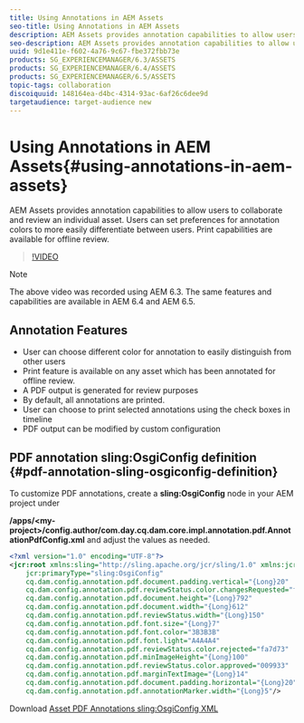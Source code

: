 ```yaml
---
title: Using Annotations in AEM Assets
seo-title: Using Annotations in AEM Assets
description: AEM Assets provides annotation capabilities to allow users to collaborate and review an individual asset. Users can set preferences for annotation colors to more easily differentiate between users. Print capabilities are available for offline review.
seo-description: AEM Assets provides annotation capabilities to allow users to collaborate and review an individual asset. Users can set preferences for annotation colors to more easily differentiate between users. Print capabilities are available for offline review.
uuid: 9d1e411e-f602-4a76-9c67-fbe372fbb73e
products: SG_EXPERIENCEMANAGER/6.3/ASSETS
products: SG_EXPERIENCEMANAGER/6.4/ASSETS
products: SG_EXPERIENCEMANAGER/6.5/ASSETS
topic-tags: collaboration
discoiquuid: 148164ea-d4bc-4314-93ac-6af26c6dee9d
targetaudience: target-audience new
---
```


# Using Annotations in AEM Assets{#using-annotations-in-aem-assets}

AEM Assets provides annotation capabilities to allow users to collaborate and review an individual asset. Users can set preferences for annotation colors to more easily differentiate between users. Print capabilities are available for offline review.

>[!VIDEO](https://video.tv.adobe.com/v/16435/?quality=9)

>[!NOTE]
>
>The above video was recorded using AEM 6.3. The same features and capabilities are available in AEM 6.4 and AEM 6.5.

## Annotation Features

* User can choose different color for annotation to easily distinguish from other users
* Print feature is available on any asset which has been annotated for offline review.
* A PDF output is generated for review purposes
* By default, all annotations are printed.
* User can choose to print selected annotations using the check boxes in timeline
* PDF output can be modified by custom configuration

## PDF annotation sling:OsgiConfig definition {#pdf-annotation-sling-osgiconfig-definition}

To customize PDF annotations, create a **sling:OsgiConfig** node in your AEM project under

**/apps/&lt;my-project&gt;/config.author/com.day.cq.dam.core.impl.annotation.pdf.AnnotationPdfConfig.xml** and adjust the values as needed.

```xml
<?xml version="1.0" encoding="UTF-8"?>
<jcr:root xmlns:sling="http://sling.apache.org/jcr/sling/1.0" xmlns:jcr="http://www.jcp.org/jcr/1.0"
    jcr:primaryType="sling:OsgiConfig"
    cq.dam.config.annotation.pdf.document.padding.vertical="{Long}20"
    cq.dam.config.annotation.pdf.reviewStatus.color.changesRequested="fad269"
    cq.dam.config.annotation.pdf.document.height="{Long}792"
    cq.dam.config.annotation.pdf.document.width="{Long}612"
    cq.dam.config.annotation.pdf.reviewStatus.width="{Long}150"
    cq.dam.config.annotation.pdf.font.size="{Long}7"
    cq.dam.config.annotation.pdf.font.color="3B3B3B"
    cq.dam.config.annotation.pdf.font.light="A4A4A4"
    cq.dam.config.annotation.pdf.reviewStatus.color.rejected="fa7d73"
    cq.dam.config.annotation.pdf.minImageHeight="{Long}100"
    cq.dam.config.annotation.pdf.reviewStatus.color.approved="009933"
    cq.dam.config.annotation.pdf.marginTextImage="{Long}14"
    cq.dam.config.annotation.pdf.document.padding.horizontal="{Long}20"
    cq.dam.config.annotation.pdf.annotationMarker.width="{Long}5"/>
```

Download [Asset PDF Annotations sling:OsgiConfig XML](assets/com.day.cq.dam.core.impl.annotation.pdf.annotationpdfconfig.xml)
